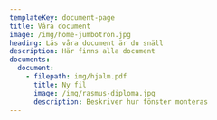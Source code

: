 ```yaml
---
templateKey: document-page
title: Våra document
image: /img/home-jumbotron.jpg
heading: Läs våra document är du snäll
description: Här finns alla document
documents:
  document:
    - filepath: img/hjalm.pdf
      title: Ny fil
      image: /img/rasmus-diploma.jpg
      description: Beskriver hur fönster monteras
---
```


